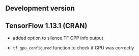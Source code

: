 ## Development version


## TensorFlow 1.13.1 (CRAN)

- added option to silence TF CPP info output

- `tf_gpu_configured` function to check if GPU was correctly


